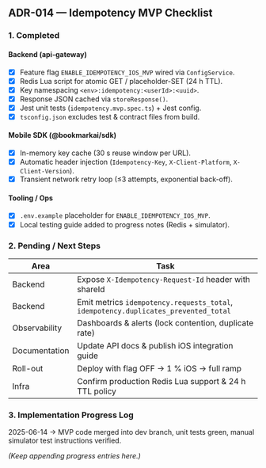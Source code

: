 ## ADR-014 — Idempotency MVP Checklist

### 1. Completed

#### Backend (api-gateway)

- [x] Feature flag `ENABLE_IDEMPOTENCY_IOS_MVP` wired via `ConfigService`.
- [x] Redis Lua script for atomic GET / placeholder-SET (24 h TTL).
- [x] Key namespacing `<env>:idempotency:<userId>:<uuid>`.
- [x] Response JSON cached via `storeResponse()`.
- [x] Jest unit tests (`idempotency.mvp.spec.ts`) + Jest config.
- [x] `tsconfig.json` excludes test & contract files from build.

#### Mobile SDK (@bookmarkai/sdk)

- [x] In-memory key cache (30 s reuse window per URL).
- [x] Automatic header injection (`Idempotency-Key`, `X-Client-Platform`, `X-Client-Version`).
- [x] Transient network retry loop (≤3 attempts, exponential back-off).

#### Tooling / Ops

- [x] `.env.example` placeholder for `ENABLE_IDEMPOTENCY_IOS_MVP`.
- [x] Local testing guide added to progress notes (Redis + simulator).

### 2. Pending / Next Steps

| Area          | Task                                                                                |
| ------------- | ----------------------------------------------------------------------------------- |
| Backend       | Expose `X-Idempotency-Request-Id` header with shareId                               |
| Backend       | Emit metrics `idempotency.requests_total`, `idempotency.duplicates_prevented_total` |
| Observability | Dashboards & alerts (lock contention, duplicate rate)                               |
| Documentation | Update API docs & publish iOS integration guide                                     |
| Roll-out      | Deploy with flag OFF → 1 % iOS → full ramp                                          |
| Infra         | Confirm production Redis Lua support & 24 h TTL policy                              |

### 3. Implementation Progress Log

2025-06-14 → MVP code merged into dev branch, unit tests green, manual simulator test instructions verified.

_(Keep appending progress entries here.)_
